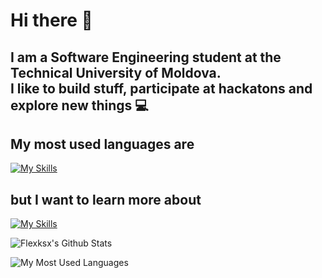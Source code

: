 # Hi there 👋
I am a Software Engineering student at the Technical University of Moldova. \
I like to build stuff, participate at hackatons and explore new things 💻
---

## My most used languages are
[![My Skills](https://skillicons.dev/icons?i=js,java,python)](https://skillicons.dev) 
## but I want to learn more about
[![My Skills](https://skillicons.dev/icons?i=cpp,rust)](https://skillicons.dev) 

<p>
<!--   <img alt="Python" src="https://img.shields.io/badge/Python-3776AB?style=for-the-badge&logo=python&logoColor=white" /> -->
<!--   <img alt="CPP" src="https://img.shields.io/badge/C%2B%2B-00599C?style=for-the-badge&logo=c%2B%2B&logoColor=white" /> -->
<!--   <img alt="C" src="https://img.shields.io/badge/C-00599C?style=for-the-badge&logo=c&logoColor=white" /> -->
<!--   <img alt="Java" src="https://img.shields.io/badge/java-%23ED8B00.svg?style=for-the-badge&logo=java&logoColor=white" /> -->
<!--   <img alt="NodeJS" src="https://img.shields.io/badge/node.js-6DA55F?style=for-the-badge&logo=node.js&logoColor=white"/> -->
<!--   <img alt="Julia" src="https://img.shields.io/badge/-Julia-9558B2?style=for-the-badge&logo=julia&logoColor=white"/> -->
<!--   <img alt="html5" src="https://img.shields.io/badge/HTML5-E34F26?style=for-the-badge&logo=html5&logoColor=white" /> -->
<!--   <img alt="CSS" src="https://img.shields.io/badge/css3-%231572B6.svg?style=for-the-badge&logo=css3&logoColor=white"/> -->
<!--   <img alt="Fedora" src="https://img.shields.io/badge/Fedora-294172?style=for-the-badge&logo=fedora&logoColor=white"/> -->
<!--   <img alt="Arch" src="https://img.shields.io/badge/Arch_Linux-1793D1?style=for-the-badge&logo=arch-linux&logoColor=white"> -->
</p>

![Flexksx's Github Stats](https://github-readme-stats.vercel.app/api?username=flexksx&count_private=true&show_icons=true)
<p><img align="left" src="https://github-readme-stats.vercel.app/api/top-langs?username=flexksx&show_icons=true&locale=en&layout=compact" alt="My Most Used Languages" /></p>

<!---
<p>
  <img src="https://pic.rutubelist.ru/user/52/8d/528d670a41eeabe1b22a9f0c60b7f67e.jpg" />
</p>
--->
